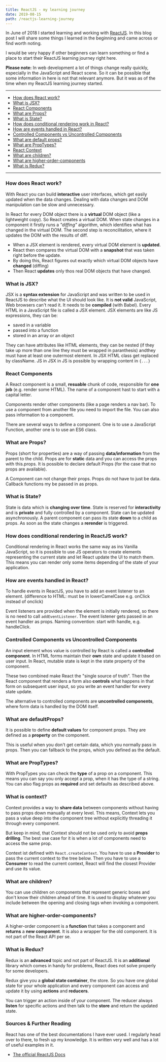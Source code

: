```yaml
---
title: ReactJS - my learning journey
date: 2019-08-15
path: /reactjs-learning-journey
---
```


In June of 2018 I started learning and working with [ReactJS](https://reactjs.org/). In this blog post I will share some things I learned in the beginning and came across or find worth noting.

I would be very happy if other beginners can learn something or find a place to start their ReactJS learning journey right here.

**Please note:** In web development a lot of things change really quickly, especially in the JavaScript and React scene. So it can be possible that some information in here is not that relevant anymore. But it was as of the time when my ReactJS learning journey started.

---

- [How does React work?](#how-does-react-work)
- [What is JSX?](#jsx)
- [React Components](#react-components)
- [What are Props?](#props)
- [What is State?](#state)
- [How does conditional rendering work in React?](#conditional-rendering)
- [How are events handled in React?](#events)
- [Controlled Components vs Uncontrolled Components](#controlled-vs-uncontrolled)
- [What are default props?](#defaults-props)
- [What are PropTypes?](#proptypes)
- [React Context](#context)
- [What are children?](#children)
- [What are higher-order-components](#hoc)
- [What is Redux?](#redux)

---

### <a name="how-does-react-work"></a> How does React work?

With React you can build **interactive** user interfaces, which get easily updated when the data changes. Dealing with data changes and DOM manipulation can be slow and unnecessary.

In React for every DOM object there is a **virtual** DOM object (like a lightweight copy). So React creates a virtual DOM. When state changes in a component it firstly runs a _"diffing"_ algorithm, which identifies what has changed in the virtual DOM. The second step is reconcilitation, where it updates the DOM with the results of diff.

- When a JSX element is rendered, every virtual DOM element is **updated**.
- React then compares the virtual DOM with a **snapshot** that was taken right before the update.
- By doing this, React figures out exactly which virtual DOM objects have **changed** (diffing)
- Then React **updates** only thos real DOM objects that have changed.

### <a name="jsx"></a> What is JSX?

JSX is a **syntax extension** for JavaScript and was written to be used in ReactJS to describe what the UI should look like. It is **not valid** JavaScript, Web browsers can't read it. It needs to be **compiled** (with Babel). Every HTML in a JavaScript file is called a JSX element.
JSX elements are like JS expressions, they can be:

- saved in a variable
- passed into a function
- stored in an array or an object

They can have attributes like HTML elements, they can be nested (if they take up more than one line they must be wrapped in paranthesis) andthey must have at least one outermost element. In JSX HTML class get replaced by className. JS in JSX in JS is possible by wrapping content in `{...}`

### <a name="react-components"></a> React Components

A React component is a small, **resuable** chunk of code, responsible for **one job** (e.g. render some HTML). The name of a component hast to start with a capital letter.

Components render other components (like a page renders a nav bar). To use a component from another file you need to import the file. You can also pass information to a component.

There are several ways to define a component. One is to use a JavaScript Function, another one is to use an ES6 class.

### <a name="props"></a> What are Props?

Props (short for properties) are a way of passing **data/information** from the parent to the child. Props are for **static** data and you can access the props with this.props. It is possible to declare default Props (for the case that no props are available).

A Component can not change their props. Props do not have to just be data. Callback functions my be passed in as props.

### <a name="state"></a> What is State?

State is data which is **changing over time**. State is reserved for **interactivity** and is **private** and fully controlled by a component. State can be updated asynchronously. A parent component can pass its state **down** to a child as props. As soon as the state changes a **rerender** is triggered.

### <a name="conditional-rendering"></a> How does conditional rendering in ReactJS work?

Conditional rendering in React works the same way as ins Vanilla JavaScript, so it is possible to use JS operators to create elements representing the current state and let React update the UI to match them. This means you can render only some items depending of the state of your application.

### <a name="events"></a> How are events handled in React?

To handle events in ReactJS, you have to add an event listener to an element. (difference to HTML: must be in lowerCamelCase e.g. onClick instead of onclick)

Event listeners are provided when the element is initially rendered, so there is no need to call `addEventListener`. The event listener gets passed in an event handler as props. Naming convention: start with handle, e.g. handleClick.

### <a name="controlled-vs-uncontrolled"></a> Controlled Components vs Uncontrolled Components

An input element whos value is controlled by React is called a **controlled component**. In HTML forms maintain their **own** state and update it based on user input. In React, mutable state is kept in the state property of the component.

These two combined make React the "single source of truth". Then the React component that renders a form also **controls** what happens in that form on subsequent user input, so you write an event handler for every state update.

The alternative to controlled components are **uncontrolled components**, where form data is handled by the DOM itself.

### <a name="default-props"></a> What are defaultProps?

It is possible to define **default values** for component props. They are defined as a **property** on the component.

This is useful when you don't get certain data, which you normally pass in props. Then you can fallback to the props, which you defined as the default.

### <a name="proptypes"></a> What are PropTypes?

With PropTypes you can check the **type** of a prop on a component. This means you can say you only accept a prop, when it has the type of a string. You can also flag props as **required** and set defaults as described above.

### <a name="context"></a> What is context?

Context provides a way to **share data** between components without having to pass props down manually at every level. This means, Context lets you pass a value deep into the component tree without explicitly threading it through every component.

But keep in mind, that Context should not be used only to avoid **props drilling**. The best use case for it is when a lot of components need to access the same prop.

Context ist defined with `React.createContext`. You have to use a **Provider** to pass the current context to the tree below. Then you have to use a **Consumer** to read the current context, React will find the closest Provider and use its value.

### <a name=""></a> What are children?

You can use children on components that represent generic boxes and don't know their children ahead of time. It is used to display whatever you include between the opening and closing tags when invoking a component.

### <a name="hoc"></a> What are higher-order-components?

A higher-order component is a **function** that takes a component and **returns** a **new component**. It is also a wrapper for the old component. It is not part of the React API per se.

### <a name="redux"></a> What is Redux?

Redux is an **advanced** topic and not part of ReactJS. It is an **additional** library which comes in handy for problems, React does not solve properly for some developers.

Redux give you a **global state container**, the store. So you have one global state for your whole application and every component can access and update it by using **actions** and **reducers**.

You can trigger an action inside of your component. The reducer always **listen** for specific actions and then talk to the **store** and return the updated state.

### Sources & Further Reading

React has one of the best documentations I have ever used. I regularly head over to there, to fresh up my knowledge. It is written very well and has a lot of useful examples in it.

- [The official ReactJS Docs](https://reactjs.org/docs/getting-started.html)
